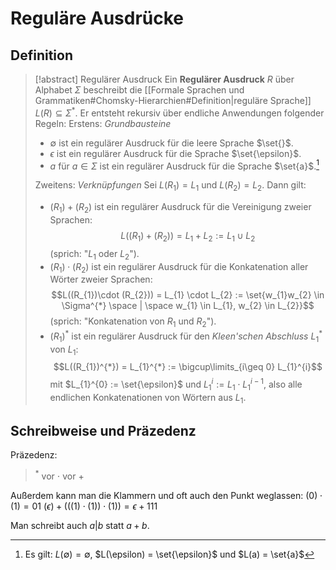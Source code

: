 # Reguläre Ausdrücke

## Definition
> [!abstract] Regulärer Ausdruck
> Ein **Regulärer Ausdruck** $R$ über Alphabet $\Sigma$ beschreibt die [[Formale Sprachen und Grammatiken#Chomsky-Hierarchien#Definition|reguläre Sprache]] $L(R)\subseteq\Sigma^{*}$. Er entsteht rekursiv über endliche Anwendungen folgender Regeln:
> Erstens: *Grundbausteine*
> - $\emptyset$ ist ein regulärer Ausdruck für die leere Sprache $\set{}$.
> - $\epsilon$ ist ein regulärer Ausdruck für die Sprache $\set{\epsilon}$.
> - $a$ für $a \in \Sigma$ ist ein regulärer Ausdruck für die Sprache $\set{a}$.[^1]
> 
> Zweitens: *Verknüpfungen*
> Sei $L(R_1)=L_1$ und $L(R_2)=L_2$. Dann gilt:
> - $(R_1)+(R_2)$ ist ein regulärer Ausdruck für die Vereinigung zweier Sprachen: $$L((R_1)+(R_2))=L_1+L_2:=L_{1} \cup L_{2}$$ (sprich: "$L_1$ oder $L_2$").
> - $(R_{1})\cdot(R_2)$ ist ein regulärer Ausdruck für die Konkatenation aller Wörter zweier Sprachen: $$L((R_{1})\cdot (R_{2})) = L_{1} \cdot L_{2} := \set{w_{1}w_{2} \in \Sigma^{*} \space | \space w_{1} \in L_{1}, w_{2} \in L_{2}}$$ (sprich: "Konkatenation von $R_{1}$ und $R_{2}$").
> - $(R_1)^*$ ist ein regulärer Ausdruck für den *Kleen'schen Abschluss* $L_{1}^{*}$ von $L_1$: $$L((R_{1})^{*}) = L_{1}^{*} := \bigcup\limits_{i\geq 0} L_{1}^{i}$$ mit $L_{1}^{0} := \set{\epsilon}$ und $L_{1}^{i} := L_{1} \cdot L_{1}^{i-1}$, also alle endlichen Konkatenationen von Wörtern aus $L_{1}$.

[^1]: Es gilt: $L(\emptyset)=\emptyset$, $L(\epsilon) = \set{\epsilon}$ und $L(a) = \set{a}$

## Schreibweise und Präzedenz
Präzedenz:
> $^{*}$ vor $\cdot$ vor $+$

Außerdem kann man die Klammern und oft auch den Punkt weglassen: 
$(0)\cdot(1)=01$
$(\epsilon)+(((1)\cdot(1))\cdot(1)) = \epsilon + 111$

Man schreibt auch $a | b$ statt $a+b$.